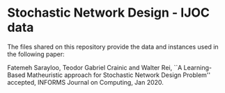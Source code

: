# Stochastic Network Design - IJOC data

The files shared on this repository provide the data and instances used in the following paper: 


Fatemeh Sarayloo, Teodor Gabriel Crainic and Walter Rei, ``A Learning-Based Matheuristic approach for Stochastic Network Design Problem'' accepted, INFORMS Journal on Computing, Jan 2020.


